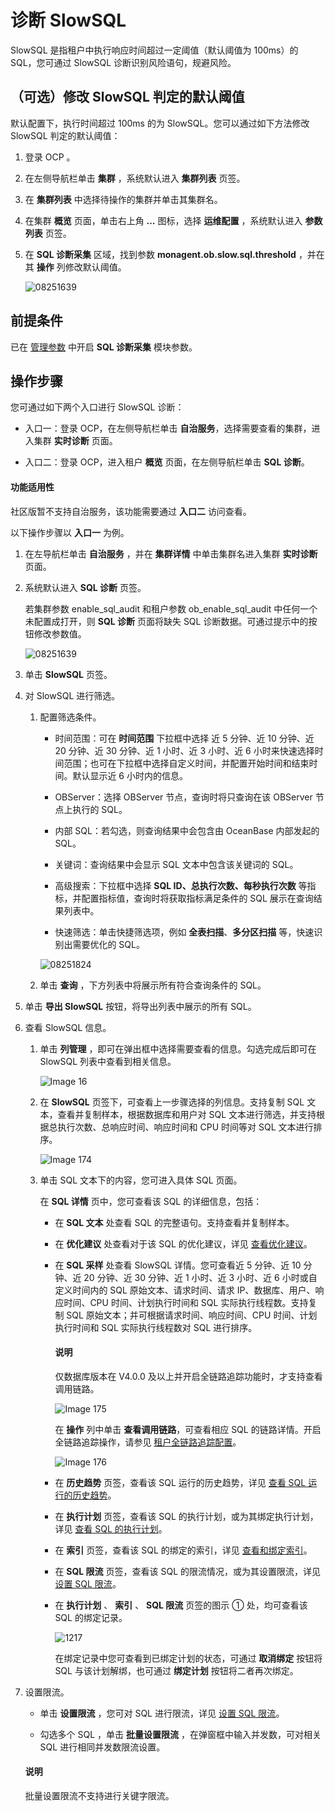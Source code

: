 # 诊断 SlowSQL

SlowSQL 是指租户中执行响应时间超过一定阈值（默认阈值为 100ms）的 SQL，您可通过 SlowSQL 诊断识别风险语句，规避风险。

## （可选）修改 SlowSQL 判定的默认阈值

默认配置下，执行时间超过 100ms 的为 SlowSQL。您可以通过如下方法修改 SlowSQL 判定的默认阈值：

1. 登录 OCP 。

2. 在左侧导航栏单击 **集群** ，系统默认进入 **集群列表** 页签。

3. 在 **集群列表** 中选择待操作的集群并单击其集群名。

4. 在集群 **概览** 页面，单击右上角 **…** 图标，选择 **运维配置** ，系统默认进入 **参数列表** 页签。

5. 在 **SQL 诊断采集** 区域，找到参数 **monagent.ob.slow.sql.threshold** ，并在其 **操作** 列修改默认阈值。

   ![08251639](https://obbusiness-private.oss-cn-shanghai.aliyuncs.com/doc/img/ocp/432/%E4%BF%AE%E6%94%B9slowsql%E9%BB%98%E8%AE%A4%E9%98%88%E5%80%BC.png)

## 前提条件

已在 [管理参数](../../600.cluster-functions/300.manage-a-cluster/1200.manage-o&m-configuration/200.manage-o&m-configuration-parameters.md) 中开启 **SQL 诊断采集** 模块参数。

## 操作步骤

您可通过如下两个入口进行 SlowSQL 诊断：

* 入口一：登录 OCP，在左侧导航栏单击 **自治服务**，选择需要查看的集群，进入集群 **实时诊断** 页面。

* 入口二：登录 OCP，进入租户 **概览** 页面，在左侧导航栏单击 **SQL 诊断**。

<main id="notice" type='notice'>
   <h4>功能适用性</h4>
   <p>社区版暂不支持自治服务，该功能需要通过 <b>入口二</b> 访问查看。</p>
</main>

以下操作步骤以 **入口一** 为例。

1. 在左导航栏单击 **自治服务** ，并在 **集群详情** 中单击集群名进入集群 **实时诊断** 页面。

2. 系统默认进入 **SQL 诊断** 页签。

   若集群参数 enable_sql_audit 和租户参数 ob_enable_sql_audit 中任何一个未配置成打开，则 **SQL 诊断** 页面将缺失 SQL 诊断数据。可通过提示中的按钮修改参数值。

   ![08251639](https://help-static-aliyun-doc.aliyuncs.com/assets/img/zh-CN/3045889261/p312416.png)

3. 单击 **SlowSQL** 页签。

4. 对 SlowSQL 进行筛选。

   1. 配置筛选条件。

      * 时间范围：可在 **时间范围** 下拉框中选择 近 5 分钟、近 10 分钟、近 20 分钟、近 30 分钟、近 1 小时、近 3 小时、近 6 小时来快速选择时间范围；也可在下拉框中选择自定义时间，并配置开始时间和结束时间。默认显示近 6 小时内的信息。

      * OBServer：选择 OBServer 节点，查询时将只查询在该 OBServer 节点上执行的 SQL。

      * 内部 SQL：若勾选，则查询结果中会包含由 OceanBase 内部发起的 SQL。

      * 关键词：查询结果中会显示 SQL 文本中包含该关键词的 SQL。

      * 高级搜索：下拉框中选择 **SQL ID、总执行次数、每秒执行次数** 等指标，并配置指标值，查询时将获取指标满足条件的 SQL 展示在查询结果列表中。
      * 快速筛选：单击快捷筛选项，例如 **全表扫描**、**多分区扫描** 等，快速识别出需要优化的 SQL。

      ![08251824](https://obbusiness-private.oss-cn-shanghai.aliyuncs.com/doc/img/ocp/432/%E5%BF%AB%E9%80%9F%E7%AD%9B%E9%80%89.png)

   2. 单击 **查询** ，下方列表中将展示所有符合查询条件的 SQL。

5. 单击 **导出 SlowSQL** 按钮，将导出列表中展示的所有 SQL。

6. 查看 SlowSQL 信息。

   1. 单击 **列管理** ，即可在弹出框中选择需要查看的信息。勾选完成后即可在 SlowSQL 列表中查看到相关信息。

      ![Image 16](https://obbusiness-private.oss-cn-shanghai.aliyuncs.com/doc/img/ocp/432/%E5%88%97%E7%AE%A1%E7%90%86.png)

   2. 在 **SlowSQL** 页签下，可查看上一步骤选择的列信息。支持复制 SQL 文本，查看并复制样本，根据数据库和用户对 SQL 文本进行筛选，并支持根据总执行次数、总响应时间、响应时间和 CPU 时间等对 SQL 文本进行排序。

      ![Image 174](https://obbusiness-private.oss-cn-shanghai.aliyuncs.com/doc/img/ocp/432/slowsql%E9%A1%B5%E7%AD%BE.png)

   3. 单击 SQL 文本下的内容，您可进入具体 SQL 页面。

      在 **SQL 详情** 页中，您可查看该 SQL 的详细信息，包括：

      * 在 **SQL 文本** 处查看 SQL 的完整语句。支持查看并复制样本。

      * 在 **优化建议** 处查看对于该 SQL 的优化建议，详见 [查看优化建议](../100.manage-sql-diagnosis/1000.view-sql-details.md)。

      * 在 **SQL 采样** 处查看 SlowSQL 详情。您可查看近 5 分钟、近 10 分钟、近 20 分钟、近 30 分钟、近 1 小时、近 3 小时、近 6 小时或自定义时间内的 SQL 原始文本、请求时间、请求 IP、数据库、用户、响应时间、CPU 时间、计划执行时间和 SQL 实际执行线程数。支持复制 SQL 原始文本；并可根据请求时间、响应时间、CPU 时间、计划执行时间和 SQL 实际执行线程数对 SQL 进行排序。

        <main id="notice" type='explain'>
          <h4>说明</h4>
          <p>仅数据库版本在 V4.0.0 及以上并开启全链路追踪功能时，才支持查看调用链路。</p>
        </main>

        ![Image 175](https://obbusiness-private.oss-cn-shanghai.aliyuncs.com/doc/img/ocp/432/sql%E9%87%87%E6%A0%B7.png)

        在 **操作** 列中单击 **查看调用链路**，可查看相应 SQL 的链路详情。开启全链路追踪操作，请参见 [租户全链路追踪配置](../../700.tenant-functions/600.manage-a-tenant/600.full-link-diagnostic-configuration-of-tenant.md)。

        ![Image 176](https://obbusiness-private.oss-cn-shanghai.aliyuncs.com/doc/img/ocp/421/OAS/SQL%E9%87%87%E6%A0%B7-2.png)

      * 在 **历史趋势** 页签，查看该 SQL 运行的历史趋势，详见 [查看 SQL 运行的历史趋势](../100.manage-sql-diagnosis/1000.view-sql-details.md)。

      * 在 **执行计划** 页签，查看该 SQL 的执行计划，或为其绑定执行计划，详见 [查看 SQL 的执行计划](../100.manage-sql-diagnosis/1000.view-sql-details.md)。

      * 在 **索引** 页签，查看该 SQL 的绑定的索引，详见 [查看和绑定索引](../100.manage-sql-diagnosis/1000.view-sql-details.md)。

      * 在 **SQL 限流** 页签，查看该 SQL 的限流情况，或为其设置限流，详见 [设置 SQL 限流](../100.manage-sql-diagnosis/1000.view-sql-details.md)。

      * 在 **执行计划** 、 **索引** 、 **SQL 限流** 页签的图示 ① 处，均可查看该 SQL 的绑定记录。

        ![1217](https://help-static-aliyun-doc.aliyuncs.com/assets/img/zh-CN/1693479361/p371469.png)

        在绑定记录中您可查看到已绑定计划的状态，可通过 **取消绑定** 按钮将 SQL 与该计划解绑，也可通过 **绑定计划** 按钮将二者再次绑定。

7. 设置限流。

   * 单击 **设置限流** ，您可对 SQL 进行限流，详见 [设置 SQL 限流](../100.manage-sql-diagnosis/1000.view-sql-details.md)。

   * 勾选多个 SQL ，单击 **批量设置限流** ，在弹窗框中输入并发数，可对相关 SQL 进行相同并发数限流设置。

    <main id="notice" type='explain'>
    <h4>说明</h4>
    <p>批量设置限流不支持进行关键字限流。</p>
    </main>